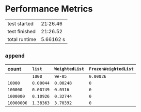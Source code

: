 # Performance Metrics

<table>
  <tr>
    <td> test started </td>
    <td> 21:26.46 </td>
  </tr>
  <tr>
    <td> test finished </td>
    <td> 21:26.52 </td>
  </tr>
  <tr>
    <td> total runtime </td>
    <td> 5.66162 s </td>
  </tr>
</table>

## `append`

| count | `list` | `WeightedList` | `FrozenWeightedList` |
| :---- | :----- | :------------- | :------------------- |
          | `1000` | `9e-05` | `0.00026` | `0` |
  | `10000` | `0.00044` | `0.00248` | `0` |
  | `100000` | `0.00749` | `0.0316` | `0` |
  | `1000000` | `0.10926` | `0.32744` | `0` |
  | `10000000` | `1.38363` | `3.70392` | `0` |